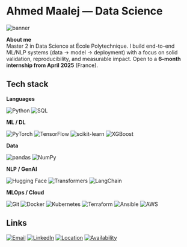 # Ahmed Maalej — Data Science

![banner](https://github.com/user-attachments/assets/d954ed16-2eb8-4cff-b759-50a77868764f)

**About me**  
Master 2 in Data Science at École Polytechnique. I build end-to-end ML/NLP systems (data → model → deployment) with a focus on solid validation, reproducibility, and measurable impact. Open to a **6-month internship from April 2025** (France).

## Tech stack

**Languages**
<p>
  <img alt="Python" src="https://img.shields.io/badge/Python-3776AB?logo=python&logoColor=white">
  <img alt="SQL" src="https://img.shields.io/badge/SQL-336791">
</p>

**ML / DL**
<p>
  <img alt="PyTorch" src="https://img.shields.io/badge/PyTorch-EE4C2C?logo=pytorch&logoColor=white">
  <img alt="TensorFlow" src="https://img.shields.io/badge/TensorFlow-FF6F00?logo=tensorflow&logoColor=white">
  <img alt="scikit-learn" src="https://img.shields.io/badge/scikit--learn-F7931E?logo=scikitlearn&logoColor=white">
  <img alt="XGBoost" src="https://img.shields.io/badge/XGBoost-EB5A46">
</p>

**Data**
<p>
  <img alt="pandas" src="https://img.shields.io/badge/pandas-150458?logo=pandas&logoColor=white">
  <img alt="NumPy" src="https://img.shields.io/badge/NumPy-013243?logo=numpy&logoColor=white">
</p>

**NLP / GenAI**
<p>
  <img alt="Hugging Face" src="https://img.shields.io/badge/Hugging%20Face-FFD21E?logo=huggingface&logoColor=black">
  <img alt="Transformers" src="https://img.shields.io/badge/Transformers-FFD21E?logo=huggingface&logoColor=black">
  <img alt="LangChain" src="https://img.shields.io/badge/LangChain-1C3C3C">
</p>

**MLOps / Cloud**
<p>
  <img alt="Git" src="https://img.shields.io/badge/Git-F05032?logo=git&logoColor=white">
  <img alt="Docker" src="https://img.shields.io/badge/Docker-2496ED?logo=docker&logoColor=white">
  <img alt="Kubernetes" src="https://img.shields.io/badge/Kubernetes-326CE5?logo=kubernetes&logoColor=white">
  <img alt="Terraform" src="https://img.shields.io/badge/Terraform-7B42BC?logo=terraform&logoColor=white">
  <img alt="Ansible" src="https://img.shields.io/badge/Ansible-EE0000?logo=ansible&logoColor=white">
  <img alt="AWS" src="https://img.shields.io/badge/AWS-232F3E?logo=amazonaws&logoColor=white">
</p>

## Links
[![Email](https://img.shields.io/badge/Email-ahmed.maalej%40telecom--paris.fr-blue)](mailto:ahmed.maalej@telecom-paris.fr)
[![LinkedIn](https://img.shields.io/badge/LinkedIn-ahmed--maalej--3a902a24b-0A66C2)](https://www.linkedin.com/in/ahmed-maalej-3a902a24b/)
[![Location](https://img.shields.io/badge/Location-France-informational)](#)
[![Availability](https://img.shields.io/badge/Available-April%202025%20Internship-success)](#)
